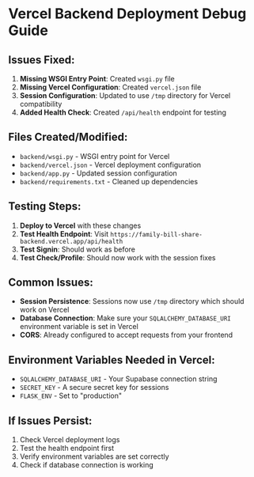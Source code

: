 # Vercel Backend Deployment Debug Guide

## Issues Fixed:

1. **Missing WSGI Entry Point**: Created `wsgi.py` file
2. **Missing Vercel Configuration**: Created `vercel.json` file
3. **Session Configuration**: Updated to use `/tmp` directory for Vercel compatibility
4. **Added Health Check**: Created `/api/health` endpoint for testing

## Files Created/Modified:

- `backend/wsgi.py` - WSGI entry point for Vercel
- `backend/vercel.json` - Vercel deployment configuration
- `backend/app.py` - Updated session configuration
- `backend/requirements.txt` - Cleaned up dependencies

## Testing Steps:

1. **Deploy to Vercel** with these changes
2. **Test Health Endpoint**: Visit `https://family-bill-share-backend.vercel.app/api/health`
3. **Test Signin**: Should work as before
4. **Test Check/Profile**: Should now work with the session fixes

## Common Issues:

- **Session Persistence**: Sessions now use `/tmp` directory which should work on Vercel
- **Database Connection**: Make sure your `SQLALCHEMY_DATABASE_URI` environment variable is set in Vercel
- **CORS**: Already configured to accept requests from your frontend

## Environment Variables Needed in Vercel:

- `SQLALCHEMY_DATABASE_URI` - Your Supabase connection string
- `SECRET_KEY` - A secure secret key for sessions
- `FLASK_ENV` - Set to "production"

## If Issues Persist:

1. Check Vercel deployment logs
2. Test the health endpoint first
3. Verify environment variables are set correctly
4. Check if database connection is working
